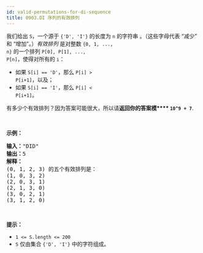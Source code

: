 ```yaml
---
id: valid-permutations-for-di-sequence
title: 0903.DI 序列的有效排列
---
```

我们给出 <code>S</code>，一个源于 <code>&#123;&#39;D&#39;, &#39;I&#39;&#125;</code> 的长度为 <code>n</code> 的字符串 。（这些字母代表 “减少” 和 “增加”。）_有效排列_ 是对整数 <code>&#123;0, 1, ..., n&#125;</code> 的一个排列 <code>P[0], P[1], ..., P[n]</code>，使得对所有的 <code>i</code>：


- 如果 <code>S[i] == &#39;D&#39;</code>，那么 <code>P[i] &gt; P[i+1]</code>，以及；
- 如果 <code>S[i] == &#39;I&#39;</code>，那么 <code>P[i] &lt; P[i+1]</code>。

有多少个有效排列？因为答案可能很大，所以请**返回你的答案模**** <code>10^9 + 7</code>**.

 

**示例：**


<pre><strong>输入：</strong>&#34;DID&#34;<br/><strong>输出：</strong>5<br/><strong>解释：</strong><br/>(0, 1, 2, 3) 的五个有效排列是：<br/>(1, 0, 3, 2)<br/>(2, 0, 3, 1)<br/>(2, 1, 3, 0)<br/>(3, 0, 2, 1)<br/>(3, 1, 2, 0)<br/></pre>

 

**提示：**

- <code>1 &lt;= S.length &lt;= 200</code>
- <code>S</code> 仅由集合 <code>&#123;&#39;D&#39;, &#39;I&#39;&#125;</code> 中的字符组成。
 
